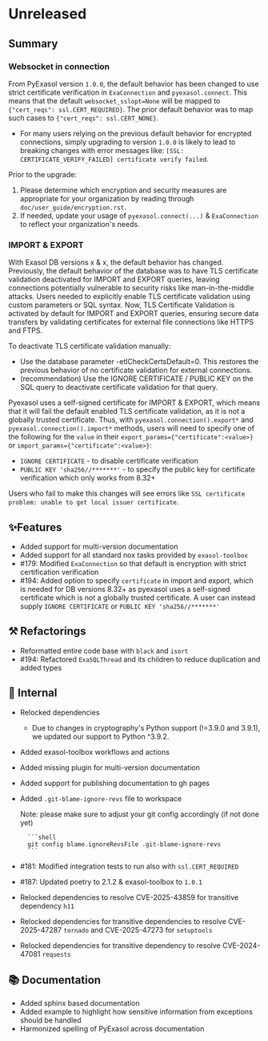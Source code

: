 # Unreleased

## Summary

### Websocket in connection
From PyExasol version ``1.0.0``, the default behavior has been changed to use strict 
certificate verification in ``ExaConnection`` and ``pyexasol.connect``. This means that 
the default ``websocket_sslopt=None`` will be mapped to 
``{"cert_reqs": ssl.CERT_REQUIRED}``. The prior default behavior was to map such cases 
to ``{"cert_reqs": ssl.CERT_NONE}``. 

* For many users relying on the previous default behavior for encrypted connections, 
simply upgrading to version ``1.0.0`` is likely to lead to breaking changes with error 
messages like: ``[SSL: CERTIFICATE_VERIFY_FAILED] certificate verify failed``.

Prior to the upgrade:
1. Please determine which encryption and security measures are appropriate for your 
organization by reading through ``doc/user_guide/encryption.rst``.
2. If needed, update your usage of ``pyexasol.connect(...)`` & ``ExaConnection`` to 
reflect your organization's needs.

### IMPORT & EXPORT
With Exasol DB versions x & x, the default behavior has changed. Previously, the default
behavior of the database was to have TLS certificate validation deactivated for IMPORT 
and EXPORT queries, leaving connections potentially vulnerable to security risks like 
man-in-the-middle attacks. Users needed to explicitly enable TLS certificate validation 
using custom parameters or SQL syntax. Now, TLS Certificate Validation is activated by 
default for IMPORT and EXPORT queries, ensuring secure data transfers by validating 
certificates for external file connections like HTTPS and FTPS.

To deactivate TLS certificate validation manually:
* Use the database parameter -etlCheckCertsDefault=0. This restores the previous behavior of no certificate validation for external connections.
* (recommendation) Use the IGNORE CERTIFICATE / PUBLIC KEY on the SQL query to deactivate certificate validation for that query.

Pyexasol uses a self-signed certificate for IMPORT & EXPORT, which means that it will
fail the default enabled TLS certificate validation, as it is not a globally trusted certificate.
Thus, with `pyexasol.connection().export*` and `pyexasol.connection().import*` methods,
users will need to specify one of the following for the `value` in their `export_params={"certificate":<value>}`
or `import_params={"certificate":<value>}`:
* `IGNORE CERTIFICATE` - to disable certificate verification
* `PUBLIC KEY 'sha256//*******'` - to specify the public key for certificate verification which only works from 8.32+

Users who fail to make this changes will see errors like `SSL certificate problem: unable to get local issuer certificate`.

## ✨Features

* Added support for multi-version documentation
* Added support for all standard nox tasks provided by `exasol-toolbox`
* #179: Modified `ExaConnection` so that default is encryption with strict certification verification
* #194: Added option to specify `certificate` in import and export, which is needed 
for DB versions 8.32+ as pyexasol uses a self-signed certificate which is not a globally trusted certificate. A user can
instead supply `IGNORE CERTIFICATE` or `PUBLIC KEY 'sha256//*******'`

## ⚒️ Refactorings

* Reformatted entire code base with `black` and `isort`
* #194: Refactored `ExaSQLThread` and its children to reduce duplication and added types 

## 🔩 Internal

* Relocked dependencies
  * Due to changes in cryptography's Python support (!=3.9.0 and 3.9.1), we updated our support to Python ^3.9.2. 
* Added exasol-toolbox workflows and actions
* Added missing plugin for multi-version documentation
* Added support for publishing documentation to gh pages
* Added `.git-blame-ignore-revs` file to workspace

    Note: please make sure to adjust your git config accordingly (if not done yet)

        ```shell
        git config blame.ignoreRevsFile .git-blame-ignore-revs
        ```
* #181: Modified integration tests to run also with `ssl.CERT_REQUIRED`
* #187: Updated poetry to 2.1.2 & exasol-toolbox to `1.0.1`
* Relocked dependencies to resolve CVE-2025-43859 for transitive dependency `h11`
* Relocked dependencies for transitive dependencies to resolve CVE-2025-47287 `tornado` and CVE-2025-47273 for `setuptools`
* Relocked dependencies for transitive dependency to resolve CVE-2024-47081  `requests`

## 📚 Documentation

* Added sphinx based documentation
* Added example to highlight how sensitive information from exceptions should be handled
* Harmonized spelling of PyExasol across documentation
